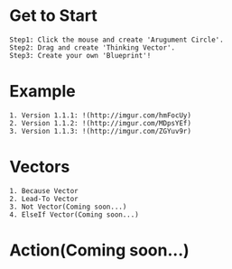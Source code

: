 # Get to Start
	Step1: Click the mouse and create 'Arugument Circle'.
	Step2: Drag and create 'Thinking Vector'.
	Step3: Create your own 'Blueprint'!

# Example
	1. Version 1.1.1: !(http://imgur.com/hmFocUy)
	2. Version 1.1.2: !(http://imgur.com/MDpsYEf)
	3. Version 1.1.3: !(http://imgur.com/ZGYuv9r)
# Vectors
	1. Because Vector
	2. Lead-To Vector
	3. Not Vector(Coming soon...)
	4. ElseIf Vector(Coming soon...)
# Action(Coming soon...)
  
